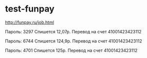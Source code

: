 # test-funpay

http://funpay.ru/job.html


Пароль: 3297
Спишется 12,07р.
Перевод на счет 41001423423112

Пароль: 6744
Спишется 124,9р.
Перевод на счет 41001423423112


Пароль: 4701
Спишется 125р.
Перевод на счет 41001423423112
